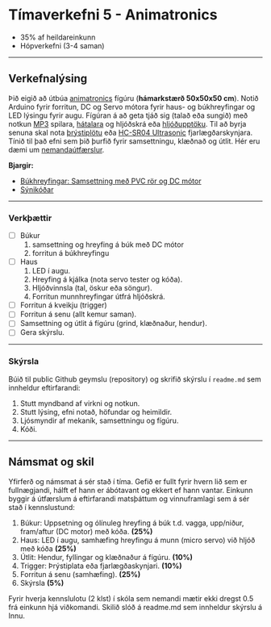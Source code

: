 # Tímaverkefni 5 - Animatronics 

- 35% af heildareinkunn
- Hópverkefni (3-4 saman)

---

## Verkefnalýsing

Þið eigið að útbúa [animatronics](https://github.com/VESM1VS/AFANGI/wiki/Mekatr%C3%B3nik#animatronics) fígúru (**hámarkstærð 50x50x50 cm**). Notið Arduino fyrir forritun, DC og Servo mótora fyrir haus- og búkhreyfingar og LED lýsingu fyrir augu. Fígúran á að geta tjáð sig (talað eða sungið) með notkun [MP3](https://www.dfrobot.com/product-1121.html) spilara, [hátalara](https://thepihut.com/products/stereo-enclosed-speaker-set-3w-4-ohm) og hljóðskrá eða [hljóðupptöku](https://www.audacityteam.org/). Til að byrja senuna skal nota [þrýstiplötu](https://www.instructables.com/Use-a-DIY-Pressure-Plate-Switch-to-Automate-Your-H/) eða [HC-SR04 Ultrasonic](https://lastminuteengineers.com/arduino-sr04-ultrasonic-sensor-tutorial/) fjarlægðarskynjara. Tínið til það efni sem þið þurfið fyrir samsettningu, klæðnað og útlit. Hér eru dæmi um [nemandaútfærslur](https://github.com/TskoliV5).


**Bjargir:**
- [Búkhreyfingar: Samsettning með PVC rör og DC mótor](https://github.com/VESM1VS/AFANGI/blob/main/Kennsluefni/Bukhreyfingar.md)
- [Sýnikóðar](https://github.com/VESM1VS/AFANGI/blob/main/Kennsluefni/forritun_lokaverkefni.md) 

---

### Verkþættir

- [ ] Búkur 
   1. samsettning og hreyfing á búk með DC mótor 
   1. forritun á búkhreyfingu
- [ ] Haus 
   1. LED í augu.
   1. Hreyfing á kjálka (nota servo tester og kóða).
   1. Hljóðvinnsla (tal, öskur eða söngur).
   1. Forritun munnhreyfingar útfrá hljóðskrá.
- [ ] Forritun á kveikju (trigger) 
- [ ] Forritun á senu (allt kemur saman).
- [ ] Samsettning og útlit á fígúru (grind, klæðnaður, hendur).
- [ ] Gera skýrslu.
 
---

### Skýrsla 
Búið til public Github geymslu (repository) og skrifið skýrslu í `readme.md` sem innheldur eftirfarandi: 

1. Stutt myndband af virkni og notkun. 
1. Stutt lýsing, efni notað, höfundar og heimildir.
1. Ljósmyndir af mekaník, samsettningu og fígúru.
1. Kóði.

--- 

## Námsmat og skil

Yfirferð og námsmat á sér stað í tíma. Gefið er fullt fyrir hvern lið sem er fullnægjandi, hálft ef hann er ábótavant og ekkert ef hann vantar. Einkunn byggir á útfærslum á eftirfarandi matsþáttum og vinnuframlagi sem á sér stað í kennslustund:

1. Búkur: Uppsetning og ólínuleg hreyfing á búk t.d. vagga, upp/niður, fram/aftur (DC motor) með kóða. **(25%)**
1. Haus: LED í augu, samhæfing hreyfingu á munn (micro servo) við hljóð með kóða **(25%)**
1. Útlit: Hendur, fyllingar og klæðnaður á fígúru. **(10%)**
1. Trigger: Þrýstiplata eða fjarlægðaskynjari. **(10%)**
1. Forritun á senu (samhæfing). **(25%)**
1. Skýrsla **(5%)**

Fyrir hverja kennslulotu (2 klst) í skóla sem nemandi mætir ekki dregst 0.5 frá einkunn hjá viðkomandi. Skilið slóð á readme.md sem innheldur skýrslu á Innu. 
 

<!--
aukakrafa: 1-3 axis gimbal hreyfing á háls með haus, höndum, olnboga með servos.
-->

<!--
[PIR](https://lastminuteengineers.com/pir-sensor-arduino-tutorial/) hreyfiskynjara með [röraútfærslu](https://www.youtube.com/watch?v=aPhuZUS0zrc&ab_channel=Halstaff%27sAnimatronicWorkshop).
-->
